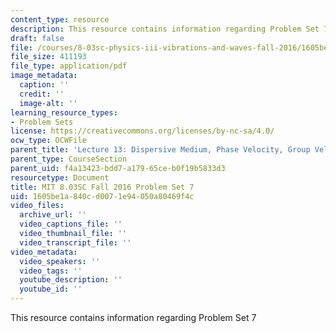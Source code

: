 ```yaml
---
content_type: resource
description: This resource contains information regarding Problem Set 7
draft: false
file: /courses/8-03sc-physics-iii-vibrations-and-waves-fall-2016/1605be1a840cd0071e94050a80469f4c_MIT8_03SCF16_ProblemSet7.pdf
file_size: 411193
file_type: application/pdf
image_metadata:
  caption: ''
  credit: ''
  image-alt: ''
learning_resource_types:
- Problem Sets
license: https://creativecommons.org/licenses/by-nc-sa/4.0/
ocw_type: OCWFile
parent_title: 'Lecture 13: Dispersive Medium, Phase Velocity, Group Velocity'
parent_type: CourseSection
parent_uid: f4a13423-bdd7-a179-65ce-b0f19b5833d3
resourcetype: Document
title: MIT 8.03SC Fall 2016 Problem Set 7
uid: 1605be1a-840c-d007-1e94-050a80469f4c
video_files:
  archive_url: ''
  video_captions_file: ''
  video_thumbnail_file: ''
  video_transcript_file: ''
video_metadata:
  video_speakers: ''
  video_tags: ''
  youtube_description: ''
  youtube_id: ''
---
```

This resource contains information regarding Problem Set 7